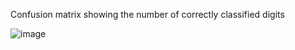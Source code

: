 Confusion matrix showing the number of correctly classified digits

![image](https://user-images.githubusercontent.com/84864870/163625182-95458abf-55ed-4027-ad40-9341ce0bb48b.png)


